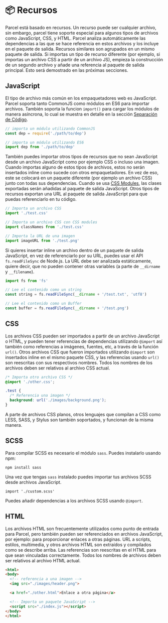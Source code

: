 # 📦 Recursos

Parcel está basado en recursos. Un recurso puede ser cualquier archivo, sin embargo, parcel tiene soporte especial para algunos tipos de archivos como JavaScript, CSS, y HTML. Parcel analiza automáticamente las dependencias a las que se hace referencia en estos archivos y los incluye en el paquete de salida. Recursos similares son agrupados en un mismo paquete de salida. Si importas un tipo de recurso diferente (por ejemplo, si importas un archivo CSS a partir de un archivo JS), empieza la construcción de un segundo archivo y añade una referencia al paquete de salida principal. Esto será demostrado en las próximas secciones.

## JavaScript

El tipo de archivo más común en los empaquetadores web es JavaScript. Parcel soporta tanto CommonJS como módulos en ES6 para importar archivos. También soporta la funcion `import()` para cargar los módulos de manera asíncrona, lo cual se muestra en detalle en la sección [Separación de Código](code_splitting.html).

```javascript
// importa un módulo utilizando CommonJS
const dep = require('./path/to/dep')

// importa un módulo utilizando ES6
import dep from './path/to/dep'
```

También puedes importar otros tipos de recursos que no sean JavaScript desde un archivo JavaScript como por ejemplo CSS o incluso una imagen. Cuando importas alguno de estos tipos de archivos, estos no serán insertados inline como sucede con otros empaquetadores. En vez de eso, este se colocará en un paquete diferente (por ejemplo un archivo CSS) junto con todas sus dependencias. Cuando se usa [CSS Modules](https://github.com/css-modules/css-modules), las clases exportadas serán añadidas al paquete de salida JavaScript. Otros tipos de recursos exportan una URL al paquete de salida JavaScript para que puedas referenciarlo en tu código.

```javascript
// Importa un archivo CSS
import './test.css'

// Importa un archivo CSS con CSS modules
import classNames from './test.css'

// Importa la URL de una imagen
import imageURL from './test.png'
```

Si quieres insertar inline un archivo dentro de un paquete de salida JavaScript, en vez de referenciarlo por su URL, puedes usar el API `fs.readFileSync` de Node.js. La URL debe ser analizada estáticamente, quiere decir, que no pueden contener otras variables (a parte de `__dirname` y `__filename`).

```javascript
import fs from 'fs'

// Lee el contenido como un string
const string = fs.readFileSync(__dirname + '/test.txt', 'utf8')

// Lee el contenido como un Buffer
const buffer = fs.readFileSync(__dirname + '/test.png')
```

## CSS

Los archivos CSS pueden ser importados a partir de un archivo JavaScript o HTML, y pueden tener referencias de dependencias utilizando `@import` así también como referencias a imágenes, fuentes, etc, a través de la función `url()`. Otros archivos CSS que fueron importados utilizando `@import` son insertados inline en el mismo paquete CSS, y las referencias usando `url()` son reescritas con sus respectivos nombres. Todos los nombres de los archivos deben ser relativos al archivo CSS actual.

```css
/* Importa otro archivo CSS */
@import './other.css';

.test {
  /* Referencia una imagen */
  background: url('./images/background.png');
}
```

A parte de archivos CSS planos, otros lenguajes que compilan a CSS como LESS, SASS, y Stylus son también soportados, y funcionan de la misma manera.

## SCSS

Para compilar SCSS es necesario el módulo `sass`. Puedes instalarlo usando npm:

```
npm install sass
```

Una vez que tengas `sass` instalado puedes importar tus archivos SCSS desde archivos JavaScript.

```
import './custom.scss'
```

Puedes añadir dependencias a los archivos SCSS usando `@import`.

## HTML

Los archivos HTML son frecuentemente utilizados como punto de entrada para Parcel, pero también pueden ser referenciados en archivos JavaScript, por ejemplo: para proporcionar enlaces a otras páginas. URL a scripts, estilos, multimedia, y otros archivos HTML son extraídos y compilados como se describe arriba. Las referencias son reescritas en el HTML para que sean vinculadas correctamente. Todos los nombres de archivos deben ser relativos al archivo HTML actual.

```html
<html>
<body>
  <!-- referencia a una imagen -->
  <img src="./images/header.png">

  <a href="./other.html">Enlace a otra página</a>

  <!-- Importa un paquete JavaScript -->
  <script src="./index.js"></script>
</body>
</html>
```
